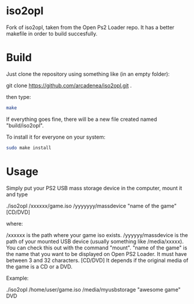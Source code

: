 # iso2opl
Fork of iso2opl, taken from the Open Ps2 Loader repo. It has a better makefile in order to build succesfully.


Build
=====

Just clone the repository using something like (in an empty folder):

git clone https://github.com/arcadenea/iso2opl.git .


then type:

```bash
make
```

If everything goes fine, there will be a new file created named "build/iso2opl".

To install it for everyone on your system:

```bash
sudo make install
```


Usage
=====

Simply put your PS2 USB mass storage device in the computer, mount it and type

./iso2opl /xxxxxx/game.iso /yyyyyyy/massdevice "name of the game" [CD/DVD]


where:
 
/xxxxxx is the path where your game iso exists.
/yyyyyy/massdevice is the path of your mounted USB device (usually something like /media/xxxxx). You can check this out with the command "mount".
"name of the game" is the name that you want to be displayed on Open PS2 Loader. It must have between 3 and 32 characters.
[CD/DVD] It depends if the original media of the game is a CD or a DVD.


Example:

./iso2opl /home/user/game.iso /media/myusbstorage "awesome game" DVD

